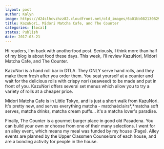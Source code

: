 ```yaml
---
layout: post
author: Kalyn
image: https://d24slhcvzhzz82.cloudfront.net/old_images/6a01bb08213082970d01bb09819393970d-pi.jpg
title: KazuNori, Midori Matcha Cafe, and The Counter
categories: [local]
status: Publish
date: 2017-03-21
---
```


Hi readers, I'm back with anotherfood post. Seriously, I think more than half of my blog is about food these days. This week, I'll review KazuNori, Midori Matcha Cafe, and The Counter.

KazuNori is a hand roll bar in DTLA. They ONLY serve hand rolls, and they make them fresh after you order them. You seat yourself at a counter and wait for the delicious rolls with crispy nori (seaweed) to be made and put in front of you. KazuNori offers several set menus which allow you to try a variety of rolls at a cheaper price.

Midori Matcha Cafe is in Little Tokyo, and is just a short walk from KazuNori. It's pretty new, and serves everything matcha - matchaéclairs*,*matcha soft serves, matcha drinks, matcha cream puffs... it's a matcha lover's paradise.

Finally, The Counter is a gourmet burger place in good old Pasadena. You can build your own or choose from one of their many selections. I went for an alley event, which means my meal was funded by my house (Page). Alley events are planned by the Upper Classmen Counselors of each house, and are a bonding activity for people in the house.

